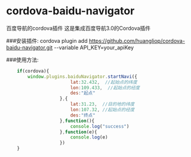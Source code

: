 # cordova-baidu-navigator
百度导航的cordova插件
  这是集成百度导航3.0的Cordova插件
  
  ###安装插件:
    cordova plugin add https://github.com/huangliop/cordova-baidu-navigator.git --variable API_KEY=your_apiKey
  
  ###使用方法: 
```javascript
    if(cordova){
        window.plugins.baiduNavigator.startNavi({
                        lat:32.432,  //起始点的纬度
                        lon:109.433,  //起始点的经度
                        des:"起点"
                    },{
                        lat:31.23,  //目的地的纬度
                        lon:107.32, //起始点的经度
                        des:"终点"
                    },function(){
                        console.log("success")
                    },function(e){
                        console.log(e)
                    }) 
    } 
 ```
